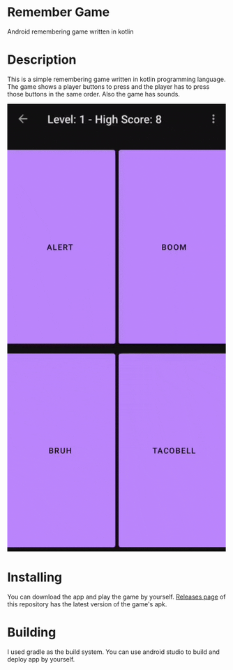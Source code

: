 # Remember Game

Android remembering game written in kotlin

# Description

This is a simple remembering game written in kotlin programming language. The game shows a player buttons to press and the player has to press those buttons in the same order. Also the game has sounds.

![gameplay](misc/gameplay.gif)

# Installing

You can download the app and play the game by yourself. [Releases page](https://github.com/drednoot/remember_game/releases/latest) of this repository has the latest version of the game's apk.

# Building

I used gradle as the build system. You can use android studio to build and deploy app by yourself.
